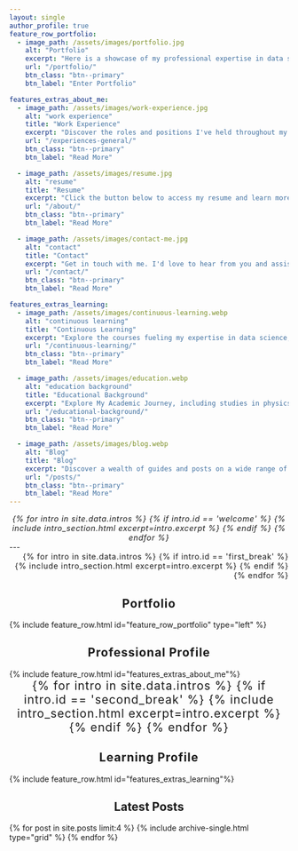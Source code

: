 ```yaml
---
layout: single
author_profile: true
feature_row_portfolio:
  - image_path: /assets/images/portfolio.jpg
    alt: "Portfolio"
    excerpt: "Here is a showcase of my professional expertise in data science, analytics, and visualization. This portfolio provides a comprehensive overview of my proficiency across various data roles, featuring examples of past projects and highlighting areas I aspire to explore in the future."
    url: "/portfolio/"
    btn_class: "btn--primary"
    btn_label: "Enter Portfolio"

features_extras_about_me: 
  - image_path: /assets/images/work-experience.jpg
    alt: "work experience"
    title: "Work Experience"
    excerpt: "Discover the roles and positions I've held throughout my career, along with valuable insights into my professional journey and accomplishments."
    url: "/experiences-general/"
    btn_class: "btn--primary"
    btn_label: "Read More"

  - image_path: /assets/images/resume.jpg
    alt: "resume"
    title: "Resume"
    excerpt: "Click the button below to access my resume and learn more about my qualifications and professional background."
    url: "/about/"
    btn_class: "btn--primary"
    btn_label: "Read More"

  - image_path: /assets/images/contact-me.jpg
    alt: "contact"
    title: "Contact"
    excerpt: "Get in touch with me. I'd love to hear from you and assist with any inquiries, comments, or collaborations. Fill out the form below, and I'll get back to you promptly"
    url: "/contact/"
    btn_class: "btn--primary"
    btn_label: "Read More"

features_extras_learning:
  - image_path: /assets/images/continuous-learning.webp
    alt: "continuous learning"
    title: "Continuous Learning"
    excerpt: "Explore the courses fueling my expertise in data science, analytics, and visualization —a journey through the knowledge that shapes my skill set"
    url: "/continuous-learning/"
    btn_class: "btn--primary"
    btn_label: "Read More"

  - image_path: /assets/images/education.webp
    alt: "education background"
    title: "Educational Background"
    excerpt: "Explore My Academic Journey, including studies in physics, education, and engineering, along with insights into the subjects and courses that shaped my analytical capabilities and technical expertise."
    url: "/educational-background/"
    btn_class: "btn--primary"
    btn_label: "Read More"

  - image_path: /assets/images/blog.webp
    alt: "Blog"
    title: "Blog"
    excerpt: "Discover a wealth of guides and posts on a wide range of technical topics. Explore in-depth insights and practical advice to expand your knowledge and skills in various domains."
    url: "/posts/"
    btn_class: "btn--primary"
    btn_label: "Read More"
---
```

<div style="font-size: 1em; letter-spacing: 0.05em; text-align: center; font-style: italic;">
  {% for intro in site.data.intros %}
    {% if intro.id == 'welcome' %}
      {% include intro_section.html excerpt=intro.excerpt %}
    {% endif %}
  {% endfor %}
</div>
---
<div style="font-size: 1em; letter-spacing: 0.05em; text-align: right;">
  {% for intro in site.data.intros %}
    {% if intro.id == 'first_break' %}
      {% include intro_section.html excerpt=intro.excerpt %}
    {% endif %}
  {% endfor %}
</div>

<div class="feature__wrapper">
  <h2 style="font-size: 1.5em; letter-spacing: 0.05em; text-align: center;">Portfolio</h2>
  {% include feature_row.html id="feature_row_portfolio" type="left" %}
</div>

<h2 style="font-size: 1.5em; letter-spacing: 0.05em; text-align: center;">Professional Profile</h2>
<div class="feature__wrapper">
  {% include feature_row.html id="features_extras_about_me"%}
</div>


<div class="feature__wrapper" style="font-size: 1.5em; letter-spacing: 0.05em; text-align: center;">
  {% for intro in site.data.intros %}
    {% if intro.id == 'second_break' %}
      {% include intro_section.html excerpt=intro.excerpt %}
    {% endif %}
  {% endfor %}
</div>

<h2 style="font-size: 1m; letter-spacing: 0.05em; text-align: center;">Learning Profile</h2>
<div class="feature__wrapper">
  {% include feature_row.html id="features_extras_learning"%}
</div>

<div class="grid__wrapper">
  <h2 style="text-align: center;">Latest Posts</h2>
  {% for post in site.posts limit:4 %}
    {% include archive-single.html type="grid" %}
  {% endfor %}
</div>
